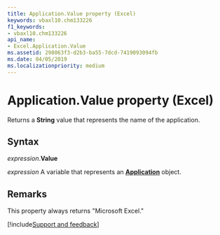 ```yaml
---
title: Application.Value property (Excel)
keywords: vbaxl10.chm133226
f1_keywords:
- vbaxl10.chm133226
api_name:
- Excel.Application.Value
ms.assetid: 298063f3-d2b3-ba55-7dcd-7419093094fb
ms.date: 04/05/2019
ms.localizationpriority: medium
---
```



# Application.Value property (Excel)

Returns a **String** value that represents the name of the application.


## Syntax

_expression_.**Value**

_expression_ A variable that represents an **[Application](Excel.Application(object).md)** object.


## Remarks

This property always returns "Microsoft Excel."




[!include[Support and feedback](~/includes/feedback-boilerplate.md)]